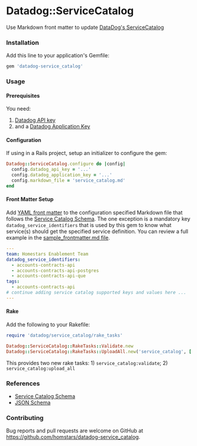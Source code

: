 # Datadog::ServiceCatalog

Use Markdown front matter to update [DataDog's ServiceCatalog](https://docs.datadoghq.com/tracing/service_catalog/)

### Installation

Add this line to your application's Gemfile:

```ruby
gem 'datadog-service_catalog'
```

### Usage

#### Prerequisites

You need:

1. [Datadog API key](https://app.datadoghq.com/organization-settings/api-keys)
2. and a [Datadog Application Key](https://app.datadoghq.com/organization-settings/application-keys)

####  Configuration

If using in a Rails project, setup an initializer to configure the gem:

```ruby
Datadog::ServiceCatalog.configure do |config|
  config.datadog_api_key = '...'
  config.datadog_application_key = '...'
  config.markdown_file = 'service_catalog.md'
end
```

#### Front Matter Setup

Add [YAML front matter](https://wowchemy.com/docs/content/front-matter/) to the configuration specified Markdown file that follows the [Service Catalog Schema](https://github.com/DataDog/schema/blob/main/service-catalog/v2/schema.json). The one exception is a mandatory key `datadog_service_identifiers` that is used by this gem to know what service(s) should get the specified service definition. You can review a full example in the [sample_frontmatter.md file](docs/sample_frontmatter.md).

```yaml
---
team: Homestars Enablement Team
datadog_service_identifiers:
  - accounts-contracts-api
  - accounts-contracts-api-postgres
  - accounts-contracts-api-que
tags:
  - accounts-contracts-api
# continue adding service catalog supported keys and values here ...
---
```



#### Rake

Add the following to your Rakefile:

```ruby
require 'datadog/service_catalog/rake_tasks'

Datadog::ServiceCatalog::RakeTasks::Validate.new
Datadog::ServiceCatalog::RakeTasks::UploadAll.new('service_catalog', ['service_catalog:validate', :environment])
```

This provides two new rake tasks: 1) `service_catalog:validate`; 2) `service_catalog:upload_all`

### References

* [Service Catalog Schema](https://github.com/DataDog/schema/blob/main/service-catalog/v2/schema.json)
* [JSON Schema](https://json-schema.org)

### Contributing

Bug reports and pull requests are welcome on GitHub at https://github.com/homstars/datadog-service_catalog.

